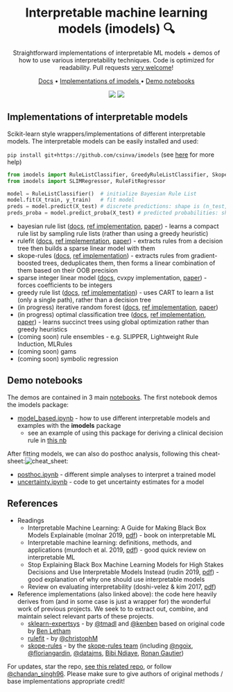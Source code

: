 <h1 align="center"> Interpretable machine learning models (imodels) 🔍</h1>
<p align="center"> Straightforward implementations of interpretable ML models + demos of how to use various interpretability techniques. Code is optimized for readability. Pull requests <a href="https://github.com/csinva/imodels/blob/master/docs/contributing.md">very welcome</a>!
</p>

<p align="center">
  <a href="https://csinva.github.io/imodels/docs/">Docs</a> •
  <a href="#implementations-of-interpretable-models"> Implementations of imodels </a> •
  <a href="#demo-notebooks">Demo notebooks</a>
</p>

<p align="center">
  <img src="https://img.shields.io/badge/License-MIT-yellow.svg">
  <a href="https://github.com/csinva/imodels/actions"><img src="https://github.com/csinva/imodels/workflows/tests/badge.svg"></a>
</p>  


## Implementations of interpretable models
Scikit-learn style wrappers/implementations of different interpretable models. The interpretable models can be easily installed and used:

`pip install git+https://github.com/csinva/imodels` (see [here](https://github.com/csinva/imodels/blob/master/docs/troubleshooting.md) for more help)

```python
from imodels import RuleListClassifier, GreedyRuleListClassifier, SkopeRulesClassifier, IRFClassifier
from imodels import SLIMRegressor, RuleFitRegressor

model = RuleListClassifier()  # initialize Bayesian Rule List
model.fit(X_train, y_train)   # fit model
preds = model.predict(X_test) # discrete predictions: shape is (n_test, 1)
preds_proba = model.predict_proba(X_test) # predicted probabilities: shape is (n_test, n_classes)
```

- bayesian rule list ([docs](https://csinva.io/imodels/docs/bayesian_rule_list/RuleListClassifier.html), [ref implementation](https://github.com/tmadl/sklearn-expertsys), [paper](https://arxiv.org/abs/1602.08610)) - learns a compact rule list by sampling rule lists (rather than using a greedy heuristic)
- rulefit ([docs](https://csinva.io/imodels/docs/rule_fit.html), [ref implementation](https://github.com/christophM/rulefit), [paper](http://statweb.stanford.edu/~jhf/ftp/RuleFit.pdf)) - extracts rules from a decision tree then builds a sparse linear model with them
- skope-rules ([docs](https://csinva.io/imodels/docs/skope_rules.html), [ref implementation](https://github.com/scikit-learn-contrib/skope-rules)) - extracts rules from gradient-boosted trees, deduplicates them, then forms a linear combination of them based on their OOB precision
- sparse integer linear model ([docs](https://csinva.io/imodels/docs/slim.html), cvxpy implementation, [paper](https://link.springer.com/article/10.1007/s10994-015-5528-6)) - forces coefficients to be integers
- greedy rule list ([docs](https://csinva.io/imodels/docs/greedy_rule_list.html), [ref implementation](https://medium.com/@penggongting/implementing-decision-tree-from-scratch-in-python-c732e7c69aea)) - uses CART to learn a list (only a single path), rather than a decision tree
- (in progress) iterative random forest ([docs](https://csinva.io/imodels/docs/iterative_random_forest/iterative_random_forest.html), [ref implementation](https://github.com/Yu-Group/iterative-Random-Forest), [paper](https://www.pnas.org/content/115/8/1943))
- (in progress) optimal classification tree ([docs](https://csinva.io/imodels/docs/optimal_classification_tree/index.html), [ref implementation](https://github.com/pan5431333/pyoptree), [paper](https://link.springer.com/article/10.1007/s10994-017-5633-9)) - learns succinct trees using global optimization rather than greedy heuristics
- (coming soon) rule ensembles - e.g. SLIPPER, Lightweight Rule Induction, MLRules
- (coming soon) gams
- (coming soon) symbolic regression

## Demo notebooks
The demos are contained in 3 main [notebooks](notebooks). The first notebook demos the imodels package:

- [model_based.ipynb](notebooks/1_model_based.ipynb) - how to use different interpretable models and examples with the **imodels** package
    - see an example of using this package for deriving a clinical decision rule in [this nb](https://github.com/csinva/iai-clinical-decision-rule/blob/master/notebooks/04_fit_interpretable_models.ipynb)

After fitting models, we can also do posthoc analysis, following this cheat-sheet:![cheat_sheet](https://csinva.github.io/imodels/docs/cheat_sheet.png):     

- [posthoc.ipynb](notebooks/2_posthoc.ipynb) - different simple analyses to interpret a trained model
- [uncertainty.ipynb](notebooks/3_uncertainty.ipynb) - code to get uncertainty estimates for a model



## References
- Readings
    - Interpretable Machine Learning: A Guide for Making Black Box Models Explainable (molnar 2019, [pdf](https://christophm.github.io/interpretable-ml-book/)) - book on interpretable ML
    - Interpretable machine learning: definitions, methods, and applications (murdoch et al. 2019, [pdf](https://arxiv.org/pdf/1901.04592.pdf)) - good quick review on interpretable ML
    - Stop Explaining Black Box Machine Learning Models for High Stakes Decisions and Use Interpretable Models Instead (rudin 2019, [pdf](https://arxiv.org/pdf/1811.10154.pdf)) - good explanation of why one should use interpretable models 
    - Review on evaluating interpretability (doshi-velez & kim 2017, [pdf](https://arxiv.org/pdf/1702.08608.pdf))
- Reference implementations (also linked above): the code here heavily derives from (and in some case is just a wrapper for) the wonderful work of previous projects. We seek to to extract out, combine, and maintain select relevant parts of these projects.
    - [sklearn-expertsys](https://github.com/tmadl/sklearn-expertsys) - by [@tmadl](https://github.com/tmadl) and [@kenben](https://github.com/kenben) based on original code by [Ben Letham](http://lethalletham.com/)
    - [rulefit](https://github.com/christophM/rulefit) - by [@christophM](https://github.com/christophM)
    - [skope-rules](https://github.com/scikit-learn-contrib/skope-rules) - by the [skope-rules team](https://github.com/scikit-learn-contrib/skope-rules/blob/master/AUTHORS.rst) (including [@ngoix](https://github.com/ngoix), [@floriangardin](https://github.com/floriangardin), [@datajms](https://github.com/datajms), [Bibi Ndiaye](), [Ronan Gautier]())

For updates, star the repo, [see this related repo](https://github.com/csinva/csinva.github.io), or follow [@chandan_singh96](https://twitter.com/chandan_singh96). Please make sure to give authors of original methods / base implementations appropriate credit!
